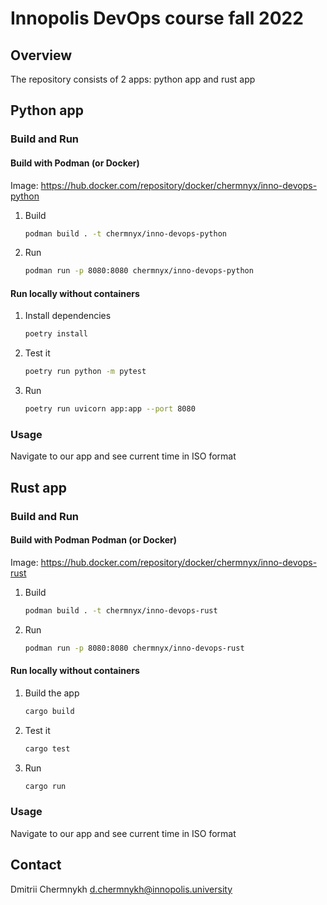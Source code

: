 # Innopolis DevOps course fall 2022

## Overview

The repository consists of 2 apps: python app and rust app

## Python app

### Build and Run

#### Build with Podman (or Docker)

Image: <https://hub.docker.com/repository/docker/chermnyx/inno-devops-python>

1. Build

   ```bash
   podman build . -t chermnyx/inno-devops-python
   ```

2. Run

   ```bash
   podman run -p 8080:8080 chermnyx/inno-devops-python
   ```

#### Run locally without containers

1. Install dependencies

   ```bash
   poetry install
   ```

2. Test it

   ```bash
   poetry run python -m pytest
   ```

3. Run

   ```bash
   poetry run uvicorn app:app --port 8080
   ```

### Usage

Navigate to our app and see current time in ISO format

## Rust app

### Build and Run

#### Build with Podman Podman (or Docker)

Image: <https://hub.docker.com/repository/docker/chermnyx/inno-devops-rust>

1. Build

   ```bash
   podman build . -t chermnyx/inno-devops-rust
   ```

2. Run

   ```bash
   podman run -p 8080:8080 chermnyx/inno-devops-rust
   ```

#### Run locally without containers

1. Build the app

   ```bash
   cargo build
   ```

2. Test it

   ```bash
   cargo test
   ```

3. Run

   ```bash
   cargo run
   ```

### Usage

Navigate to our app and see current time in ISO format

## Contact

Dmitrii Chermnykh <d.chermnykh@innopolis.university>
